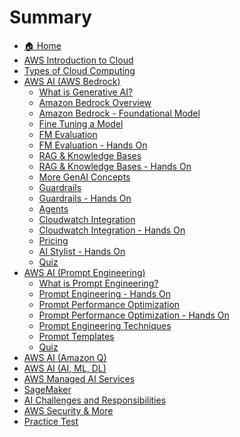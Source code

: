 # Summary

- [🏠 Home](README.md)
- [AWS Introduction to Cloud](refernce.md)
- [Types of Cloud Computing](typesofCC.md)
- [AWS AI (AWS Bedrock)](amazonbedrock.md)
  - [What is Generative AI?](genai.md)
  - [Amazon Bedrock Overview](bedrockover.md)
  - [Amazon Bedrock - Foundational Model](foundationalmodel.md)
  - [Fine Tuning a Model]()
  - [FM Evaluation]()
  - [FM Evaluation - Hands On]()
  - [RAG & Knowledge Bases]()
  - [RAG & Knowledge Bases - Hands On]()
  - [More GenAI Concepts]()
  - [Guardrails]()
  - [Guardrails - Hands On]()
  - [Agents]()
  - [Cloudwatch Integration]()
  - [Cloudwatch Integration - Hands On]()
  - [Pricing]()
  - [AI Stylist - Hands On]()
  - [Quiz](quiz2.md)
- [AWS AI (Prompt Engineering)](prompt-engineering.md)
  - [What is Prompt Engineering?](promptengg.md)
  - [Prompt Engineering - Hands On](promptengg-handson.md)
  - [Prompt Performance Optimization](promptperf.md)
  - [Prompt Performance Optimization - Hands On](promptperf-handson.md)
  - [Prompt Engineering Techniques](promptenggtech.md)
  - [Prompt Templates](promptemp.md)
  - [Quiz](quiz3.md)
- [AWS AI (Amazon Q)](amazon-q.md)
- [AWS AI (AI, ML, DL)](ai-ml-dl.md)
- [AWS Managed AI Services](managed-ai-services.md)
- [SageMaker](sagemaker.md)
- [AI Challenges and Responsibilities](challenges-responsibilities.md)
- [AWS Security & More](security-and-more.md)
- [Practice Test](practice-test.md)